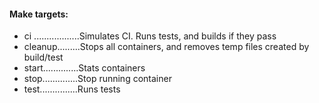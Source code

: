 #### Make targets:
- ci ..................Simulates CI. Runs tests, and builds if they pass
- cleanup.........Stops all containers, and removes temp files created by build/test
- start..............Stats containers
- stop..............Stop running container
- test...............Runs tests
